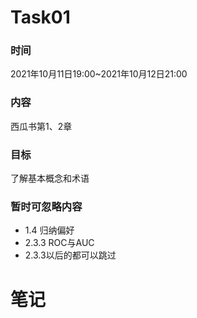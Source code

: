 # Task01 

### 时间

2021年10月11日19:00~2021年10月12日21:00

### 内容

西瓜书第1、2章

### 目标

了解基本概念和术语

### 暂时可忽略内容

- 1.4 归纳偏好
- 2.3.3 ROC与AUC
- 2.3.3以后的都可以跳过

# 笔记

